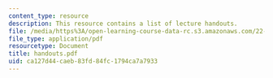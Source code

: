 ```yaml
---
content_type: resource
description: This resource contains a list of lecture handouts.
file: /media/https%3A/open-learning-course-data-rc.s3.amazonaws.com/22-314j-structural-mechanics-in-nuclear-power-technology-fall-2006/ca127d44caeb83fd84fc1794ca7a7933_handouts.pdf
file_type: application/pdf
resourcetype: Document
title: handouts.pdf
uid: ca127d44-caeb-83fd-84fc-1794ca7a7933
---
```

